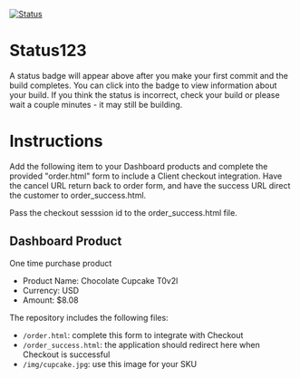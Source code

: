 [![Status](https://img.shields.io/badge/status-BUILDING%20COMMIT:%20629ed6f3ab8ac6b241177de966fa27930cb3dd76-yellow.svg)](https://github.com/crowdbotics-challenges/bakery_scaffold_pPyeWPUx47S2Eo0L/commit/629ed6f3ab8ac6b241177de966fa27930cb3dd76)


# Status123

A status badge will appear above after you make your first commit and the build completes. You can click into the badge to view information about your build. If you think the status is incorrect, check your build or please wait a couple minutes - it may still be building.

# Instructions

Add the following item to your Dashboard products and complete the provided "order.html" form to include a Client checkout integration. Have the cancel URL return back to order form, and have the success URL direct the customer to order_success.html.

Pass the checkout sesssion id to the order_success.html file.

## Dashboard Product
One time purchase product
* Product Name: Chocolate Cupcake T0v2l
* Currency: USD
* Amount: $8.08

The repository includes the following files:
* `/order.html`: complete this form to integrate with Checkout
* `/order_success.html`: the application should redirect here when Checkout is successful
* `/img/cupcake.jpg`: use this image for your SKU
